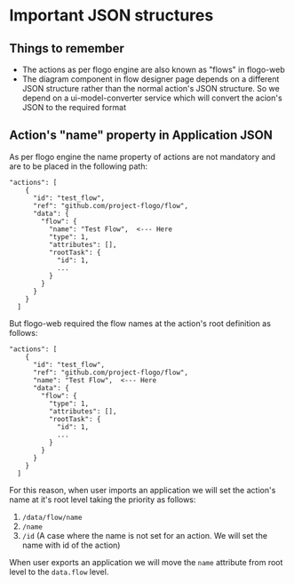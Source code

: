 # Important JSON structures

## Things to remember
- The actions as per flogo engine are also known as "flows" in flogo-web
- The diagram component in flow designer page depends on a different JSON structure rather than the normal action's JSON structure. So we depend on a ui-model-converter service which will convert the acion's JSON to the required format 

## Action's "name" property in Application JSON
As per flogo engine the name property of actions are not mandatory and are to be placed in the following path:
```
"actions": [
    {
      "id": "test_flow",
      "ref": "github.com/project-flogo/flow",
      "data": {
        "flow": {
          "name": "Test Flow",  <--- Here
          "type": 1,
          "attributes": [],
          "rootTask": {
            "id": 1,
            ...
          }
        }
      }
    }
  ]
```

But flogo-web required the flow names at the action's root definition as follows:
```
"actions": [
    {
      "id": "test_flow",
      "ref": "github.com/project-flogo/flow",
      "name": "Test Flow",  <--- Here
      "data": {
        "flow": {
          "type": 1,
          "attributes": [],
          "rootTask": {
            "id": 1,
            ...
          }
        }
      }
    }
  ]
```
For this reason, when user imports an application we will set the action's name at it's root level taking the priority as follows:
1. `/data/flow/name`
2. `/name`
3. `/id` (A case where the name is not set for an action. We will set the name with id of the action)

When user exports an application we will move the `name` attribute from root level to the `data.flow` level. 